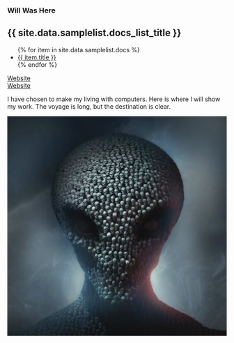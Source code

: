 ### Will Was Here

<h2>{{ site.data.samplelist.docs_list_title }}</h2>
<ul>
   {% for item in site.data.samplelist.docs %}
      <li><a href="{{ item.url }}">{{ item.title }}</a></li>
   {% endfor %}
</ul>

[Website](https://zanenab.github.io/index.hmtl)
<br>
[Website](https://zanenab.github.io/secondary/example.html)



I have chosen to make my living with computers. Here is where I will show my work. 
The voyage is long, but the destination is clear. 



![Me](/assets/Skull.jpg)
